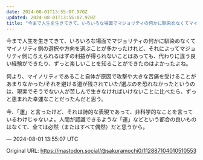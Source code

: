 ```yaml
---
date: 2024-08-01T13:55:07.970Z
updated: 2024-08-01T13:55:07.970Z
title: "今まで人生を生きてきて、いろいろな場面でマジョリティの何かに馴染めなくてマイノリ[...]"
---
```


<p>今まで人生を生きてきて、いろいろな場面でマジョリティの何かに馴染めなくてマイノリティ側の選択や方向を選ぶことが多かったけれど、それによってマジョリティ側に与えられるはずの利益が得られないことはあっても、代わりに違う良い経験ができたり、ずっと楽しいことを知ることができたのはよかったよね。</p><p>何より、マイノリティであること自体が原因で攻撃や大きな苦痛を受けることがあまりなかった/それを避ける道が残されていた/選ぶのを恐れなかったというのは、現実でそうでない人が苦しんで生きなければいけないことに比べたら、ずっと恵まれた幸運なことだったんだと思う。</p><p>今、「運」と言ったけど、それは詩的な表現であって、非科学的なことを言っているわけじゃないよ。人間が認識できるような「運」などという都合の良いものはなくて、全ては必然（またはすべて偶然）だと思うから。</p>

&mdash; 2024-08-01 13:55:07 UTC

Original URL: https://mastodon.social/@sakuramochi0/112887104010510553

